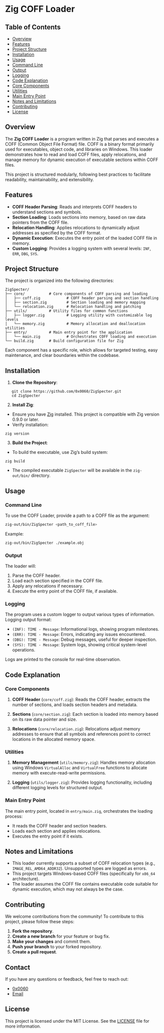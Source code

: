 
# Zig COFF Loader

## Table of Contents

- [Overview](#overview)
- [Features](#features)
- [Project Structure](#project-structure)
- [Installation](#installation)
- [Usage](#usage)
- [Command Line](#command-line)
- [Output](#output)
- [Logging](#logging)
- [Code Explanation](#code-explanation)
- [Core Components](#core-components)
- [Utilities](#utilities)
- [Main Entry Point](#main-entry-point)
- [Notes and Limitations](#notes-and-limitations)
- [Contributing](#contributing)
- [License](#license)


## Overview

The **Zig COFF Loader** is a program written in Zig that parses and executes a COFF (Common Object File Format) file. COFF is a binary format primarily used for executables, object code, and libraries on Windows. This loader demonstrates how to read and load COFF files, apply relocations, and manage memory for dynamic execution of executable sections within COFF files.

This project is structured modularly, following best practices to facilitate readability, maintainability, and extensibility.

## Features

- **COFF Header Parsing**: Reads and interprets COFF headers to understand sections and symbols.
- **Section Loading**: Loads sections into memory, based on raw data pointers from the COFF file.
- **Relocation Handling**: Applies relocations to dynamically adjust addresses as specified by the COFF format.
- **Dynamic Execution**: Executes the entry point of the loaded COFF file in memory.
- **Custom Logging**: Provides a logging system with several levels: `INF`, `ERR`, `DBG`, `SYS`.

## Project Structure

The project is organized into the following directories:

```plaintext
ZigSpecter/
├── core/           # Core components of COFF parsing and loading
│   ├── coff.zig            # COFF header parsing and section handling
│   ├── section.zig         # Section loading and memory mapping
│   └── relocation.zig      # Relocation handling and patching
├── utils/          # Utility files for common functions
│   ├── logger.zig          # Logging utility with customizable log levels
│   └── memory.zig          # Memory allocation and deallocation utilities
├── entry/          # Main entry point for the application
│   └── main.zig            # Orchestrates COFF loading and execution
└── build.zig       # Build configuration file for Zig
```

Each component has a specific role, which allows for targeted testing, easy maintenance, and clear boundaries within the codebase.

## Installation

1. **Clone the Repository**:
```
   git clone https://github.com/0x0060/ZigSpecter.git
   cd ZigSpecter
```


2. **Install Zig**: 

- Ensure you have [Zig](https://ziglang.org/) installed. This project is compatible with Zig version 0.9.0 or later. 
- Verify installation: 
``` 
zig version 
```
 3. **Build the Project**: 
 - To build the executable, use Zig’s build system: 
```
zig build
```
- The compiled executable `ZigSpecter` will be available in the `zig-out/bin/` directory.

## Usage

### Command Line

To use the COFF Loader, provide a path to a COFF file as the argument:

```bash
zig-out/bin/ZigSpecter <path_to_coff_file>
```

Example:

```bash
zig-out/bin/ZigSpecter ./example.obj
```

### Output

The loader will:
1. Parse the COFF header.
2. Load each section specified in the COFF file.
3. Apply any relocations if necessary.
4. Execute the entry point of the COFF file, if available.

### Logging

The program uses a custom logger to output various types of information. Logging output format:

- `(INF): TIME - Message`: Informational logs, showing program milestones.
- `(ERR): TIME - Message`: Errors, indicating any issues encountered.
- `(DBG): TIME - Message`: Debug messages, useful for deeper inspection.
- `(SYS): TIME - Message`: System logs, showing critical system-level operations.

Logs are printed to the console for real-time observation.

## Code Explanation

### Core Components

1. **COFF Header** (`core/coff.zig`): 
Reads the COFF header, extracts the number of sections, and loads section headers and metadata.

2. **Sections** (`core/section.zig`): 
Each section is loaded into memory based on its raw data pointer and size.

3. **Relocations** (`core/relocation.zig`): 
Relocations adjust memory addresses to ensure that all symbols and references point to correct locations in the allocated memory space.

### Utilities

1. **Memory Management** (`utils/memory.zig`): 
Handles memory allocation using Windows `VirtualAlloc` and `VirtualFree` functions to allocate memory with execute-read-write permissions.

2. **Logging** (`utils/logger.zig`): 
Provides logging functionality, including different logging levels for structured output.

### Main Entry Point

The main entry point, located in `entry/main.zig`, orchestrates the loading process:
- It reads the COFF header and section headers.
- Loads each section and applies relocations.
- Executes the entry point if it exists.

## Notes and Limitations

- This loader currently supports a subset of COFF relocation types (e.g., `IMAGE_REL_AMD64_ADDR32`). Unsupported types are logged as errors.
- This project targets Windows-based COFF files (specifically for `x86_64` architecture).
- The loader assumes the COFF file contains executable code suitable for dynamic execution, which may not always be the case.

## Contributing

We welcome contributions from the community! To contribute to this project, please follow these steps:

1. **Fork the repository**.
2. **Create a new branch** for your feature or bug fix.
3. **Make your changes** and commit them.
4. **Push your branch** to your forked repository.
5. **Create a pull request**.


## Contact

If you have any questions or feedback, feel free to reach out:

- [0x0060](https://0x0060.dev)
- [Email](mailto:ren@0x0060.dev)


## License

This project is licensed under the MIT License. See the [LICENSE](https://github.com/0x0060/ActiBot/blob/main/LICENSE) file for more information.

